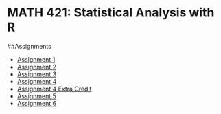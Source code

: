 # MATH 421: Statistical Analysis with R

##Assignments

- [Assignment 1](Assignment1MATH421.html)
- [Assignment 2](Assignment2.html)
- [Assignment 3](assignment3.html)
- [Assignment 4](assignment4.html)
- [Assignment 4 Extra Credit](assignment4_extra_credits.html)
- [Assignment 5](assignment5.html)
- [Assignment 6](assignment6(1).html)














